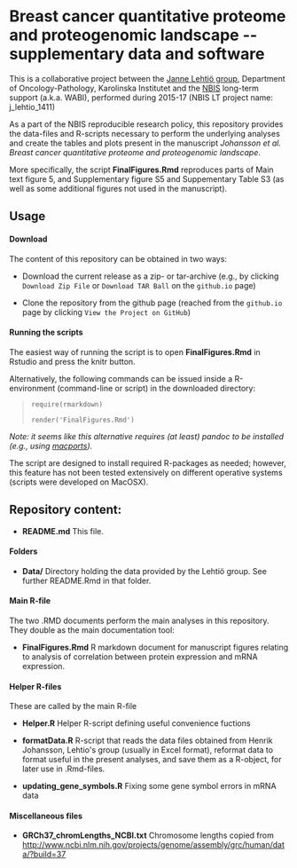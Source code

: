 # Breast cancer quantitative proteome and proteogenomic landscape -- supplementary data and software

This is a collaborative project between the [Janne Lehtiö
group](http://ki.se/en/onkpat/janne-lehtios-group), Department of
Oncology-Pathology, Karolinska Institutet and the
[NBIS](http://nbis.se) long-term support (a.k.a. WABI), performed
during 2015-17 (NBIS LT project name: j_lehtio_1411)

As a part of the NBIS reproducible research policy, this repository
provides the data-files and R-scripts necessary to perform the
underlying analyses and create the tables and plots present in the
manuscript *Johansson et al. Breast cancer quantitative proteome and
proteogenomic landscape*.

More specifically, the script __FinalFigures.Rmd__ reproduces parts of
Main text figure 5, and Supplementary figure S5 and Suppementary Table
S3 (as well as some additional figures not used in the manuscript).


## Usage

#### Download

The content of this repository can be obtained in two ways:

* Download the current release as a zip- or tar-archive (e.g., by clicking `Download
  Zip File` or `Download TAR Ball` on the `github.io` page)

* Clone the repository from the github page (reached from the `github.io` page  by clicking `View
  the Project on GitHub`)

#### Running the scripts

The easiest way of running the script is to open __FinalFigures.Rmd__ in Rstudio and
press the knitr button.

Alternatively, the following commands can be issued inside a
R-environment (command-line or script) in the downloaded directory:


> `require(rmarkdown)`
>
> `render('FinalFigures.Rmd')`

*Note: it seems like this alternative requires (at least) pandoc to
 be installed (e.g., using [macports](https://www.macports.org)).*

The script are designed to install required R-packages as needed;
however, this feature has not been tested extensively on different
operative systems (scripts were developed on MacOSX).


## Repository content:

* __README.md__
This file.

#### Folders

* __Data/__ Directory holding the data provided by the Lehtiö group.
See further README.Rmd in that folder.

#### Main R-file
The two .RMD documents perform the main analyses in this repository.
They double as the main documentation tool:

* __FinalFigures.Rmd__
R markdown document for manuscript figures relating to analysis of
correlation between protein expression and mRNA expression.

#### Helper R-files
These are called by the main R-file

* __Helper.R__
Helper R-script defining useful convenience fuctions
* __formatData.R__
R-script that reads the data files obtained from Henrik Johansson,
Lehtio's group (usually in Excel format), reformat data to format 
useful in the present analyses, and save them as a R-object, for 
later use in .Rmd-files.

* __updating_gene_symbols.R__
Fixing some gene symbol errors in mRNA data

#### Miscellaneous files

* __GRCh37_chromLengths_NCBI.txt__
Chromosome lengths copied from http://www.ncbi.nlm.nih.gov/projects/genome/assembly/grc/human/data/?build=37
